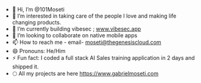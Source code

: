 - 👋 Hi, I’m @101Moseti
- 👀 I’m interested in taking care of the people I love and making life changing products.
- 🌱 I’m currently building vibesec ; www.vibesec.app
- 💞️ I’m looking to collaborate on native mobile apps
- 📫 How to reach me - email- moseti@thegenesiscloud.com
- 😄 Pronouns: He/Him
- ⚡ Fun fact: I coded a full stack AI Sales training application in 2 days and shipped it.
- 🌕 All my projects are here https://www.gabrielmoseti.com
<!---
101Moseti/101Moseti is a ✨ special ✨ repository because its `README.md` (this file) appears on your GitHub profile.
You can click the Preview link to take a look at your changes.
--->
